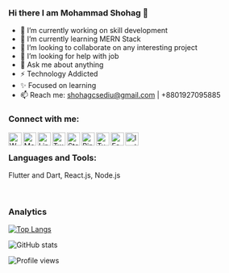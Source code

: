 ### Hi there I am Mohammad Shohag 👋

- 🔭 I’m currently working on skill development
- 🌱 I’m currently learning MERN Stack
- 👯 I’m looking to collaborate on any interesting project
- 🤔 I’m looking for help with job
- 💬 Ask me about anything
- ⚡ Technology Addicted
- ✨ Focused on learning
- 📫 Reach me: shohagcsediu@gmail.com | +8801927095885

### Connect with me:
[<img align="left" alt="Whatsapp" width="26px" src="https://i.imgur.com/5RcuQSo.png" />][whatsapp]
[<img align="left" alt="Medium" width="26px" src="https://i.imgur.com/2Vx1jdP.png" />][medium]
[<img align="left" alt="Linkedin" width="26px" src="https://i.imgur.com/mMnHKRL.png" />][linkedin]
[<img align="left" alt="Twitter" width="26px" src="https://i.imgur.com/nl03kI0.png" />][twitter]
[<img align="left" alt="Stackoverflow" width="26px" src="https://i.imgur.com/14wFxRw.png" />][stackoverflow]
[<img align="left" alt="Pinterest" width="26px" src="https://i.imgur.com/eL2rw1L.png" />][pinterest]
[<img align="left" alt="Tumblr" width="26px" src="https://i.imgur.com/3AwqP6x.png" />][tumblr]
[<img align="left" alt="Facebook" width="26px" src="https://i.imgur.com/gy6BxWD.png" />][facebook]
[<img align="left" alt="Instagram" width="26px" src="https://i.imgur.com/zmJcCYa.jpg" />][instagram]

<br />

### Languages and Tools:
Flutter and Dart, React.js, Node.js

<br />

### Analytics
[![Top Langs](https://github-readme-stats.vercel.app/api/top-langs/?username=shohagcsediu)](https://github.com/anuraghazra/github-readme-stats)

![GitHub stats](https://github-readme-stats.vercel.app/api?username=shohagcsediu&show_icons=true&count_private=true)  

![Profile views](https://gpvc.arturio.dev/shohagcsediu)

[whatsapp]: https://wa.me/8801927095885
[medium]: https://shohagcsediu.medium.com/
[linkedin]: https://www.linkedin.com/in/shohagcsediu
[twitter]: https://twitter.com/shohagcsediu
[stackoverflow]: https://stackoverflow.com/users/5145944/mohammad-shohag
[pinterest]: https://www.pinterest.com/shohagcsediu/
[tumblr]: https://shohagcsediu.tumblr.com/
[facebook]: https://www.facebook.com/shohag.py
[instagram]: https://www.instagram.com/shohagcsediu/
